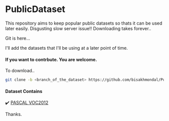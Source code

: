 # PublicDataset
This repository aims to keep popular public datasets so thats it can be used later easily. Disgusting slow server issue!! Downloading takes forever..

Git is here...

I'll add the datasets that I'll be using at a later point of time.

#### If you want to contrbute. You are welcome.

To download..
```bash
git clone -b <branch_of_the_dataset> https://github.com/bisakhmondal/PublicDataset.git
```
#### Dataset Contains
:heavy_check_mark: [PASCAL VOC2012](http://host.robots.ox.ac.uk/pascal/VOC/voc2012/)


Thanks.